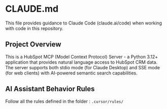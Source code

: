 # CLAUDE.md

This file provides guidance to Claude Code (claude.ai/code) when working with code in this repository.

## Project Overview

This is a HubSpot MCP (Model Context Protocol) Server - a Python 3.12+ application that provides natural language access to HubSpot CRM data. The server supports both stdio mode (for Claude Desktop) and SSE mode (for web clients) with AI-powered semantic search capabilities.

## AI Assistant Behavior Rules

Follow all the rules defined in the folder : `.cursor/rules/`
